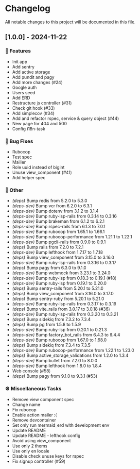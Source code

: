 # Changelog

All notable changes to this project will be documented in this file.

## [1.0.0] - 2024-11-22

### 🚀 Features

- Init app
- Add sentry
- Add active storage
- Add pundit and pagy
- Add more changes (#24)
- Google auth
- Users seed
- Add ERD
- Restructure js controller (#31)
- Check git hook (#33)
- Add simplecov (#34)
- Add and refactor rspec, service & query object (#44)
- New page for 404 and 500
- Config i18n-task

### 🐛 Bug Fixes

- Rubocop
- Test spec
- Mailler
- Role uuid instead of bigint
- Unuse view_component (#41)
- Add helper spec

### 💼 Other

- *(deps)* Bump redis from 5.2.0 to 5.3.0
- *(deps-dev)* Bump vcr from 6.2.0 to 6.3.1
- *(deps-dev)* Bump dotenv from 3.1.2 to 3.1.4
- *(deps-dev)* Bump ruby-lsp-rails from 0.3.14 to 0.3.16
- *(deps-dev)* Bump brakeman from 6.1.2 to 6.2.1
- *(deps-dev)* Bump rspec-rails from 6.1.3 to 7.0.1
- *(deps-dev)* Bump rubocop from 1.65.1 to 1.66.1
- *(deps-dev)* Bump rubocop-performance from 1.21.1 to 1.22.1
- *(deps-dev)* Bump pgcli-rails from 0.9.0 to 0.9.1
- *(deps)* Bump rails from 7.2.0 to 7.2.1
- *(deps-dev)* Bump lefthook from 1.7.17 to 1.7.18
- *(deps)* Bump view_component from 3.15.0 to 3.16.0
- *(deps-dev)* Bump ruby-lsp-rails from 0.3.16 to 0.3.17
- *(deps)* Bump pagy from 6.3.0 to 9.1.0
- *(deps-dev)* Bump webmock from 3.23.1 to 3.24.0
- *(deps-dev)* Bump ruby-lsp from 0.18.3 to 0.19.1 (#18)
- *(deps-dev)* Bump ruby-lsp from 0.19.1 to 0.20.0
- *(deps)* Bump sentry-rails from 5.20.1 to 5.21.0
- *(deps)* Bump view_component from 3.16.0 to 3.17.0
- *(deps)* Bump sentry-ruby from 5.20.1 to 5.21.0
- *(deps-dev)* Bump ruby-lsp-rails from 0.3.17 to 0.3.19
- *(deps)* Bump vite_rails from 3.0.17 to 3.0.18 (#36)
- *(deps-dev)* Bump ruby-lsp-rails from 0.3.20 to 0.3.21
- *(deps)* Bump sidekiq from 7.3.2 to 7.3.4
- *(deps)* Bump pg from 1.5.8 to 1.5.9
- *(deps-dev)* Bump ruby-lsp from 0.20.1 to 0.21.3
- *(deps-dev)* Bump factory_bot_rails from 6.4.3 to 6.4.4
- *(deps-dev)* Bump rubocop from 1.67.0 to 1.68.0
- *(deps)* Bump sidekiq from 7.3.4 to 7.3.5
- *(deps-dev)* Bump rubocop-performance from 1.22.1 to 1.23.0
- *(deps)* Bump active_storage_validations from 1.2.0 to 1.3.4
- *(deps-dev)* Bump bullet from 7.2.0 to 8.0.0
- *(deps-dev)* Bump lefthook from 1.8.0 to 1.8.4
- Web console (#58)
- *(deps)* Bump pagy from 9.1.0 to 9.3.1 (#53)

### ⚙️ Miscellaneous Tasks

- Remove view component spec
- Change name
- Fix rubocop
- Enable action mailer :(
- Remove devcontainer
- Set only run mermaid_erd with development env
- Update README
- Update README - lefthook config
- Avoid using view_component
- Use only 2 thems
- Use only en locale
- Disable check unuse keys for rspec
- Fix signup controller (#59)

<!-- generated by git-cliff -->
